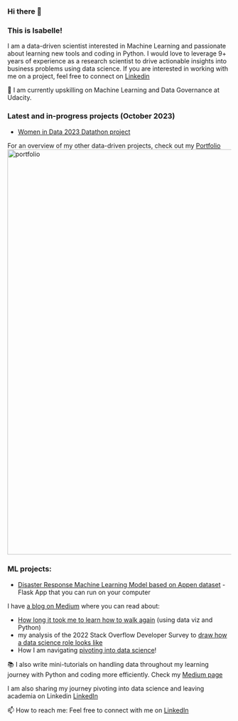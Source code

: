 ### Hi there 👋

### This is Isabelle! 

I am a data-driven scientist interested in Machine Learning and passionate about learning new tools and coding in Python. 
I would love to leverage 9+ years of experience as a research scientist to drive actionable insights into business problems using data science. If you are interested in working with me on a project, feel free to connect on [Linkedin](https://www.linkedin.com/in/isabellevea/)

🌱 I am currently upskilling on Machine Learning and Data Governance at Udacity.

### Latest and in-progress projects (October 2023)
- [Women in Data 2023 Datathon project](https://github.com/TalkDatatoMeWiDDatathon23/ForestService-Census-Index)


For an overview of my other data-driven projects, check out my [Portfolio](https://isabellevea.wixsite.com/datascience)
<img width="910" alt="portfolio" src="https://github.com/thecochenille/thecochenille/assets/6545243/e4aad7b0-524c-4923-a82f-3ef367685c13">


### ML projects: 
- [Disaster Response Machine Learning Model based on Appen dataset](https://github.com/thecochenille/ML_AppenDisaster) - Flask App that you can run on your computer


I have [a blog on Medium](https://medium.com/@isabelle.vea) where you can read about:
- [How long it took me to learn how to walk again](https://medium.com/@isabelle.vea/looking-at-recovery-from-my-lisfranc-foot-fracture-using-data-viz-and-moving-averages-37a71a192bd1) (using data viz and Python)
- my analysis of the 2022 Stack Overflow Developer Survey to [draw how a data science role looks like](https://medium.com/@isabelle.vea/draw-me-a-data-scientist-ff970301df04)
- How I am navigating [pivoting into data science](https://medium.com/@isabelle.vea/transitioning-to-industry-pivoting-into-data-science-or-simply-finding-my-next-career-stage-9cb4d0bd6ec5)!

:books: I also write mini-tutorials on handling data throughout my learning journey with Python and coding more efficiently. Check my [Medium page](https://medium.com/@isabelle.vea)

I am also sharing my journey pivoting into data science and leaving academia on Linkedin [LinkedIn](https://www.linkedin.com/in/isabellevea/)

📫 How to reach me: Feel free to connect with me on [LinkedIn](https://www.linkedin.com/in/isabellevea/)

<!--
**thecochenille/thecochenille** is a ✨ _special_ ✨ repository because its `README.md` (this file) appears on your GitHub profile.

Here are some ideas to get you started:

- 🔭 I’m currently working on ...

- 👯 I’m looking to collaborate on ...
- 🤔 I’m looking for help with ...
- 💬 Ask me about ...

- 😄 Pronouns: ...
- ⚡ Fun fact: ...
-->
